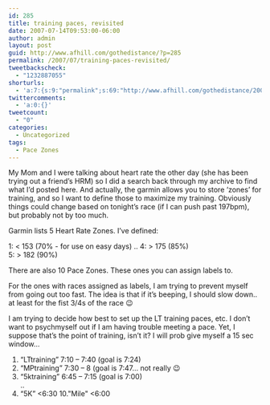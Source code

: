 ```yaml
---
id: 285
title: training paces, revisited
date: 2007-07-14T09:53:00-06:00
author: admin
layout: post
guid: http://www.afhill.com/gothedistance/?p=285
permalink: /2007/07/training-paces-revisited/
tweetbackscheck:
  - "1232887055"
shorturls:
  - 'a:7:{s:9:"permalink";s:69:"http://www.afhill.com/gothedistance/2007/07/training-paces-revisited/";s:7:"tinyurl";s:25:"http://tinyurl.com/by4rmn";s:4:"isgd";s:17:"http://is.gd/h9zo";s:5:"bitly";s:19:"http://bit.ly/13bqO";s:5:"snipr";s:22:"http://snipr.com/aoxsi";s:5:"snurl";s:22:"http://snurl.com/aoxsi";s:7:"snipurl";s:24:"http://snipurl.com/aoxsi";}'
twittercomments:
  - 'a:0:{}'
tweetcount:
  - "0"
categories:
  - Uncategorized
tags:
  - Pace Zones
---
```

My Mom and I were talking about heart rate the other day (she has been trying out a friend&#8217;s HRM) so I did a search back through my archive to find what I&#8217;d posted here. And actually, the garmin allows you to store &#8216;zones&#8217; for training, and so I want to define those to maximize my training. Obviously things could change based on tonight&#8217;s race (if I can push past 197bpm), but probably not by too much.

Garmin lists 5 Heart Rate Zones. I&#8217;ve defined:

1: < 153 (70% - for use on easy days) .. 4: > 175 (85%)  
5: > 182 (90%)

There are also 10 Pace Zones. These ones you can assign labels to.

For the ones with races assigned as labels, I am trying to prevent myself from going out too fast. The idea is that if it&#8217;s beeping, I should slow down.. at least for the fist 3/4s of the race 😉

I am trying to decide how best to set up the LT training paces, etc. I don&#8217;t want to psychmyself out if I am having trouble meeting a pace. Yet, I suppose that&#8217;s the point of training, isn&#8217;t it? I will prob give myself a 15 sec window&#8230;

1. &#8220;LTtraining&#8221; 7:10 &#8211; 7:40 (goal is 7:24)  
2. &#8220;MPtraining&#8221; 7:30 &#8211; 8 (goal is 7:47&#8230; not really 😉  
3. &#8220;5ktraining&#8221; 6:45 &#8211; 7:15 (goal is 7:00)  
..  
9. &#8220;5K&#8221; <6:30 10."Mile" <6:00